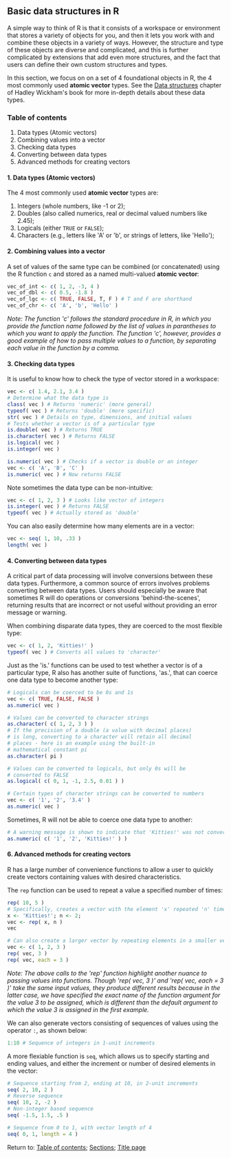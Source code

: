 ## Basic data structures in R

A simple way to think of R is that it consists of a workspace or environment that stores a variety of objects for you, and then it lets you work with and combine these objects in a variety of ways. However, the structure and type of these objects are diverse and complicated, and this is further complicated by extensions that add even more structures, and the fact that users can define their own custom structures and types.

In this section, we focus on on a set of 4 foundational objects in R, the 4 most commonly used __atomic vector__ types. See the [Data structures](http://adv-r.had.co.nz/Data-structures.html) chapter of Hadley Wickham's book for more in-depth details about these data types.

### Table of contents
  
1. Data types (Atomic vectors)
2. Combining values into a vector
3. Checking data types
4. Converting between data types
5. Advanced methods for creating vectors

#### 1. Data types (Atomic vectors)

The 4 most commonly used __atomic vector__ types are:
1. Integers (whole numbers, like -1 or 2);
2. Doubles (also called numerics, real or decimal valued numbers like 2.45);
3. Logicals (either `TRUE` or `FALSE`);
4. Characters (e.g., letters like 'A' or 'b', or strings of letters, like 'Hello');

#### 2. Combining values into a vector

A set of values of the same type can be combined (or concatenated) using the R function `c` and stored as a named multi-valued __atomic vector__:
```R
vec_of_int <- c( 1, 2, -3, 4 )
vec_of_dbl <- c( 0.5, -1.8 )
vec_of_lgc <- c( TRUE, FALSE, T, F ) # T and F are shorthand
vec_of_chr <- c( 'A', 'b', 'Hello' )
```

*Note: The function 'c' follows the standard procedure in R, in which you provide the function name followed by the list of values in parantheses to which you want to apply the function. The function 'c', however, provides a good example of how to pass multiple values to a function, by separating each value in the function by a comma.*

#### 3. Checking data types

It is useful to know how to check the type of vector stored in a workspace:
```R
vec <- c( 1.4, 2.1, 3.4 )
# Determine what the data type is
class( vec ) # Returns 'numeric' (more general)
typeof( vec ) # Returns 'double' (more specific)
str( vec ) # Details on type, dimensions, and initial values
# Tests whether a vector is of a particular type
is.double( vec ) # Returns TRUE
is.character( vec ) # Returns FALSE
is.logical( vec )
is.integer( vec )

is.numeric( vec ) # Checks if a vector is double or an integer
vec <- c( 'A', 'B', 'C' )
is.numeric( vec ) # Now returns FALSE
```

Note sometimes the data type can be non-intuitive:
```R
vec <- c( 1, 2, 3 ) # Looks like vector of integers
is.integer( vec ) # Returns FALSE
typeof( vec ) # Actually stored as 'double'
```

You can also easily determine how many elements are in a vector:
```R
vec <- seq( 1, 10, .33 )
length( vec )
```

#### 4. Converting between data types

A critical part of data processing will involve conversions between these data types. Furthermore, a common source of errors involves problems converting between data types. Users should especially be aware that sometimes R will do operations or conversions 'behind-the-scenes', returning results that are incorrect or not useful without providing an error message or warning.

When combining disparate data types, they are coerced to the most flexible type:
```R
vec <- c( 1, 2, 'Kitties!' )
typeof( vec ) # Converts all values to 'character'
```

Just as the 'is.' functions can be used to test whether a vector is of a particular type, R also has another suite of functions, 'as.', that can coerce one data type to become another type:
```R
# Logicals can be coerced to be 0s and 1s
vec <- c( TRUE, FALSE, FALSE )
as.numeric( vec )

# Values can be converted to character strings
as.character( c( 1, 2, 3 ) )
# If the precision of a double (a value with decimal places) 
# is long, converting to a character will retain all decimal 
# places - here is an example using the built-in 
# mathematical constant pi
as.character( pi )

# Values can be converted to logicals, but only 0s will be 
# converted to FALSE
as.logical( c( 0, 1, -1, 2.5, 0.01 ) )

# Certain types of character strings can be converted to numbers
vec <- c( '1', '2', '3.4' )
as.numeric( vec )
```

Sometimes, R will not be able to coerce one data type to another:
```R
# A warning message is shown to indicate that 'Kitties!' was not converted properly
as.numeric( c( '1', '2', 'Kitties!' ) )
```

#### 6. Advanced methods for creating vectors

R has a large number of convenience functions to allow a user to quickly create vectors containing values with desired characteristics.

The `rep` function can be used to repeat a value a specified number of times:
```R
rep( 10, 5 )
# Specifically, creates a vector with the element 'x' repeated 'n' times
x <- 'Kitties!'; n <- 2;
vec <- rep( x, n )
vec

# Can also create a larger vector by repeating elements in a smaller vector
vec <- c( 1, 2, 3 )
rep( vec, 3 )
rep( vec, each = 3 )
```

*Note: The above calls to the 'rep' function highlight another nuance to passing values into functions. Though 'rep( vec, 3 )' and 'rep( vec, each = 3 )' take the same input values, they produce different results because in the latter case, we have specified the exact name of the function argument for the value 3 to be assigned, which is different than the default argument to which the value 3 is assigned in the first example.*

We can also generate vectors consisting of sequences of values using the operator `:`, as shown below:
```R
1:10 # Sequence of integers in 1-unit increments
```

A more flexiable function is `seq`, which allows us to specify starting and ending values, and either the increment or number of desired elements in the vector:
```R
# Sequence starting from 2, ending at 10, in 2-unit increments
seq( 2, 10, 2 )
# Reverse sequence
seq( 10, 2, -2 )
# Non-integer based sequence
seq( -1.5, 1.5, .5 )

# Sequence from 0 to 1, with vector length of 4
seq( 0, 1, length = 4 )
```

Return to:
[Table of contents](C03_P000_Foundations.md);
[Sections](C00_P002_Chapters.md);
[Title page](https://rettopnivek.github.io/R_training/)

